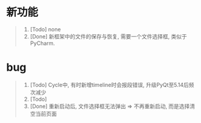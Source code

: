 # 新功能
> 1. [Todo] none
> 2. [Done] 新框架中的文件的保存与恢复, 需要一个文件选择框, 类似于PyCharm.

# bug
> 1. [Todo] Cycle中, 有时新增timeline时会报段错误, 升级PyQt至5.14后频次减少
> 2. [Todo] 
> 3. [Done] 重新启动后, 文件选择框无法弹出 => 不再重新启动, 而是选择清空当前页面

